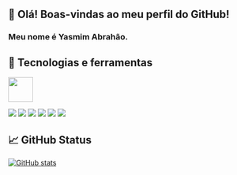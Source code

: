 ## 👋 Olá! Boas-vindas ao meu perfil do GitHub!
### Meu nome é Yasmim Abrahão.

## 🔧 Tecnologias e ferramentas
<img src="https://cdn.jsdelivr.net/gh/devicons/devicon/icons/html5/html5-original-wordmark.svg" height="50px" width="50px" />

![](https://img.shields.io/badge/Editor-NetBeans-blue)
![](https://img.shields.io/badge/OS-Linux-blue)
![](https://img.shields.io/badge/OS-Windows-blue)
![](https://img.shields.io/badge/Code-Python-blue)
![](https://img.shields.io/badge/Code-PHP-blue)
![](https://img.shields.io/badge/Tools-MySql-blue)

## 📈 GitHub Status
[![GitHub stats](https://github-readme-stats.vercel.app/api?username=TinyHero13)](https://github.com/TinyHero13/github-readme-stats)


